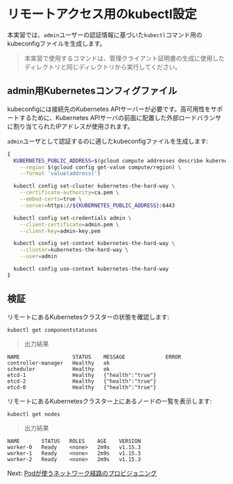 # リモートアクセス用のkubectl設定

本実習では、`admin`ユーザーの認証情報に基づいた`kubectl`コマンド用のkubeconfigファイルを生成します。

> 本実習で使用するコマンドは、管理クライアント証明書の生成に使用したディレクトリと同じディレクトリから実行してください。

## admin用Kubernetesコンフィグファイル

kubeconfigには接続先のKubernetes APIサーバーが必要です。高可用性をサポートするために、Kubernetes APIサーバの前面に配置した外部ロードバランサに割り当てられたIPアドレスが使用されます。

`admin`ユーザとして認証するのに適したkubeconfigファイルを生成します:

```sh
{
  KUBERNETES_PUBLIC_ADDRESS=$(gcloud compute addresses describe kubernetes-the-hard-way \
    --region $(gcloud config get-value compute/region) \
    --format 'value(address)')

  kubectl config set-cluster kubernetes-the-hard-way \
    --certificate-authority=ca.pem \
    --embed-certs=true \
    --server=https://${KUBERNETES_PUBLIC_ADDRESS}:6443

  kubectl config set-credentials admin \
    --client-certificate=admin.pem \
    --client-key=admin-key.pem

  kubectl config set-context kubernetes-the-hard-way \
    --cluster=kubernetes-the-hard-way \
    --user=admin

  kubectl config use-context kubernetes-the-hard-way
}
```

## 検証

リモートにあるKubernetesクラスターの状態を確認します:

```
kubectl get componentstatuses
```

> 出力結果

```
NAME                 STATUS    MESSAGE             ERROR
controller-manager   Healthy   ok
scheduler            Healthy   ok
etcd-1               Healthy   {"health":"true"}
etcd-2               Healthy   {"health":"true"}
etcd-0               Healthy   {"health":"true"}
```

リモートにあるKubernetesクラスター上にあるノードの一覧を表示します:

```
kubectl get nodes
```

> 出力結果

```
NAME       STATUS   ROLES    AGE    VERSION
worker-0   Ready    <none>   2m9s   v1.15.3
worker-1   Ready    <none>   2m9s   v1.15.3
worker-2   Ready    <none>   2m9s   v1.15.3
```

Next: [Podが使うネットワーク経路のプロビジョニング](11-pod-network-routes.md)
